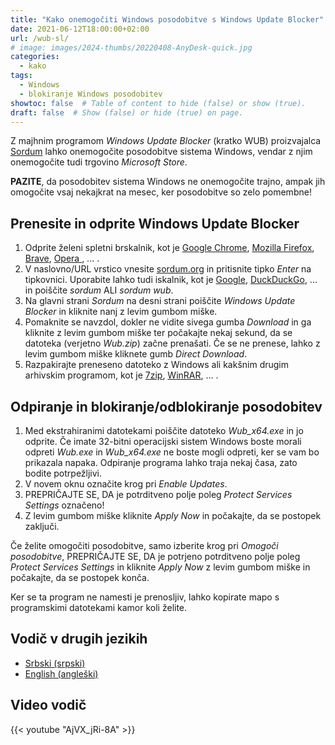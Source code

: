 ```yaml
---
title: "Kako onemogočiti Windows posodobitve s Windows Update Blocker"
date: 2021-06-12T18:00:00+02:00
url: /wub-sl/
# image: images/2024-thumbs/20220408-AnyDesk-quick.jpg
categories: 
  - kako
tags: 
  - Windows
  - blokiranje Windows posodobitev
showtoc: false  # Table of content to hide (false) or show (true).
draft: false  # Show (false) or hide (true) on page.
---
```


Z majhnim programom *Windows Update Blocker* (kratko WUB) proizvajalca [Sordum](https://www.sordum.org/ "Kliknite/tapnite za obisk strani Sordum!") lahko onemogočite posodobitve sistema Windows, vendar z njim onemogočite tudi trgovino *Microsoft Store*.

**PAZITE**, da posodobitev sistema Windows ne onemogočite trajno, ampak jih omogočite vsaj nekajkrat na mesec, ker posodobitve so zelo pomembne!

## Prenesite in odprite Windows Update Blocker

1. Odprite želeni spletni brskalnik, kot je [Google Chrome](https://www.google.com/chrome/ "Kliknite/tapnite za obisk strani Google Chrome!"), [Mozilla Firefox](https://www.mozilla.org/en-US/firefox/new/ "Kliknite/tapnite za obisk strani Mozilla Firefox!"), [Brave](https://brave.com/ "Kliknite/tapnite za obisk strani Brave!"), [Opera ](https://www.opera.com/ "Kliknite/tapnite za obisk strani Opera!"), ... .
2. V naslovno/URL vrstico vnesite [sordum.org](https://www.sordum.org "Kliknite/tapnite za obisk strani Sordum!") in pritisnite tipko *Enter* na tipkovnici. Uporabite lahko tudi iskalnik, kot je [Google](https://www.google.com/ "Kliknite/tapnite za obisk strani Google!"), [DuckDuckGo](https://duckduckgo.com/ "Kliknite/tapnite za obiščite spletno mesto DuckDuckGo!"), ... in poiščite *sordum* ALI *sordum wub*.
3. Na glavni strani *Sordum* na desni strani poiščite *Windows Update Blocker* in kliknite nanj z levim gumbom miške.
4. Pomaknite se navzdol, dokler ne vidite sivega gumba *Download* in ga kliknite z levim gumbom miške ter počakajte nekaj sekund, da se datoteka (verjetno *Wub.zip*) začne prenašati. Če se ne prenese, lahko z levim gumbom miške kliknete gumb *Direct Download*.
5. Razpakirajte preneseno datoteko z Windows ali kakšnim drugim arhivskim programom, kot je [7zip](https://www.7-zip.org/ "Kliknite/tapnite za obisk strani 7zip!"), [WinRAR](https://www.win-rar.com "Kliknite/tapnite za obisk strani WinRAR!"), ... .

## Odpiranje in blokiranje/odblokiranje posodobitev
1. Med ekstrahiranimi datotekami poiščite datoteko *Wub_x64.exe* in jo odprite. Če imate 32-bitni operacijski sistem Windows boste morali odpreti *Wub.exe* in *Wub_x64.exe* ne boste mogli odpreti, ker se vam bo prikazala napaka. Odpiranje programa lahko traja nekaj časa, zato bodite potrpežljivi.
2. V novem oknu označite krog pri *Enable Updates*.
3. PREPRIČAJTE SE, DA je potrditveno polje poleg *Protect Services Settings* označeno!
4. Z levim gumbom miške kliknite *Apply Now* in počakajte, da se postopek zaključi.

Če želite omogočiti posodobitve, samo izberite krog pri *Omogoči posodobitve*, PREPRIČAJTE SE, DA je potrjeno potrditveno polje poleg *Protect Services Settings* in kliknite *Apply Now* z levim gumbom miške in počakajte, da se postopek konča.

Ker se ta program ne namesti je prenosljiv, lahko kopirate mapo s programskimi datotekami kamor koli želite.

## Vodič v drugih jezikih

- [Srbski (srpski)](/wub-sh/ "Kliknite/tapnite da otvorite! Kliknite/tapnite da odprete!")
- [English (angleški)](/wub-en/ "Click/tap to open! Kliknite/tapnite da odprete!")

## Video vodič

{{< youtube "AjVX_jRi-8A" >}}